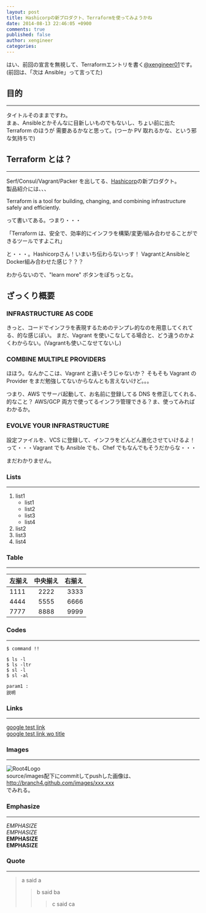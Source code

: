 ```yaml
---
layout: post
title: Hashicorpの新プロダクト、Terraformを使ってみようかね
date: 2014-08-13 22:46:05 +0900
comments: true
published: false
author: xengineer
categories: 
---
```


はい、前回の宣言を無視して、Terraformエントリを書く[@xengineer01](https://twitter.com/xengineer01)です。  
(前回は、「次は Ansible」って言ってた)

## 目的
---
タイトルそのままですわ。  
まぁ、Ansibleとかそんなに目新しいものでもないし、ちょい前に出た Terraform のほうが
需要あるかなと思って。(つーか PV 取れるかな、という邪な気持ちで)  

## Terraform とは？
---
Serf/Consul/Vagrant/Packer を出してる、[Hashicorp](http://www.hashicorp.com)の新プロダクト。  
製品紹介には、、、  

Terraform is a tool for building, changing, and combining infrastructure safely and efficiently.

って書いてある。つまり・・・  

「Terraform は、安全で、効率的にインフラを構築/変更/組み合わせることができるツールですよこれ」  

と・・・。Hashicorpさん！いまいち伝わらないっす！
VagrantとAnsibleとDocker組み合わせた感じ？？？

わからないので、"learn more" ボタンをぽちっとな。  

## ざっくり概要
### INFRASTRUCTURE AS CODE
きっと、コードでインフラを表現するためのテンプレ的なのを用意してくれてる、的な感じぽい。
まだ、Vagrant を使いこなしてる場合と、どう違うのかよくわからない。(Vagrantも使いこなせてないし)

### COMBINE MULTIPLE PROVIDERS
ほほう。なんかここは、Vagrant と違いそうじゃないか？
そもそも Vagrant の Provider をまだ勉強してないからなんとも言えないけど。。。  

つまり、AWS でサーバ起動して、お名前に登録してる DNS を修正してくれる、的なこと？
AWS/GCP 両方で使ってるインフラ管理できる？ま、使ってみればわかるか。

### EVOLVE YOUR INFRASTRUCTURE
設定ファイルを、VCS に登録して、インフラをどんどん進化させていけるよ！
って・・・Vagrant でも Ansible でも、Chef でもなんでもそうだからな・・・  

まだわかりません。  

### Lists
----------

1. list1
   - list1
   - list2
   - list3
   - list4
1. list2
1. list3
1. list4

### Table
----------

左揃え | 中央揃え | 右揃え
:----- | :------: | -----:
1111   | 2222     | 3333 
4444   | 5555     | 6666
7777   | 8888     | 9999  

<!-- more -->  

### Codes
----------
`$ command !!`

    $ ls -l
    $ ls -ltr
    $ sl -l
    $ sl -al

    param1 :
    説明  

### Links
************

[google test link](http://google.com "google")  
[google test link wo title](http://google.com)

### Images
************

![Root4Logo](http://root04.github.com/images/email.png)  
source/images配下にcommitしてpushした画像は、http://branch4.github.com/images/xxx.xxx  
でみれる。


### Emphasize
----------
*EMPHASIZE*  
_EMPHASIZE_  
**EMPHASIZE**  
__EMPHASIZE__  

### Quote
************
> a said a  
>> b said ba  
>>> c said ca  
  
<script type="text/javascript" language="javascript">
  num = Math.floor( Math.random() * 6 );
  document.write( aff[ num ]);
</script>

